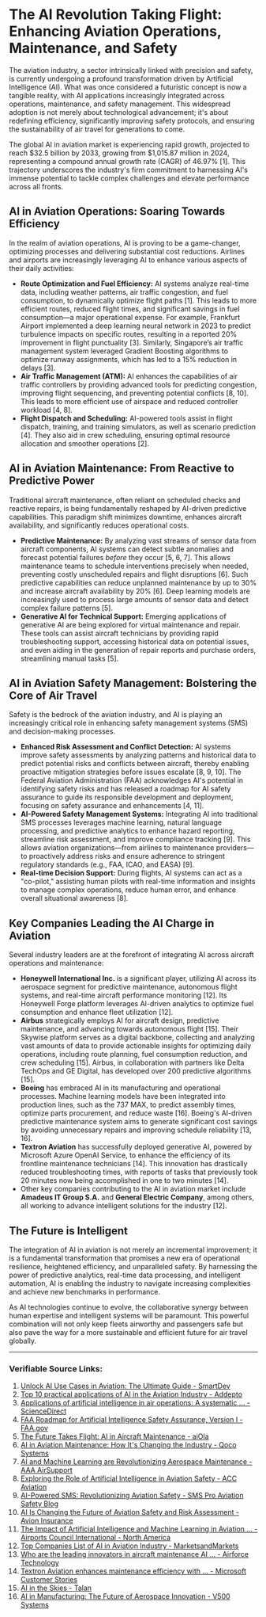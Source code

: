 # The AI Revolution Taking Flight: Enhancing Aviation Operations, Maintenance, and Safety

The aviation industry, a sector intrinsically linked with precision and safety, is currently undergoing a profound transformation driven by Artificial Intelligence (AI). What was once considered a futuristic concept is now a tangible reality, with AI applications increasingly integrated across operations, maintenance, and safety management. This widespread adoption is not merely about technological advancement; it's about redefining efficiency, significantly improving safety protocols, and ensuring the sustainability of air travel for generations to come.

The global AI in aviation market is experiencing rapid growth, projected to reach $32.5 billion by 2033, growing from $1,015.87 million in 2024, representing a compound annual growth rate (CAGR) of 46.97% [1]. This trajectory underscores the industry's firm commitment to harnessing AI's immense potential to tackle complex challenges and elevate performance across all fronts.

## AI in Aviation Operations: Soaring Towards Efficiency

In the realm of aviation operations, AI is proving to be a game-changer, optimizing processes and delivering substantial cost reductions. Airlines and airports are increasingly leveraging AI to enhance various aspects of their daily activities:

*   **Route Optimization and Fuel Efficiency:** AI systems analyze real-time data, including weather patterns, air traffic congestion, and fuel consumption, to dynamically optimize flight paths [1]. This leads to more efficient routes, reduced flight times, and significant savings in fuel consumption—a major operational expense. For example, Frankfurt Airport implemented a deep learning neural network in 2023 to predict turbulence impacts on specific routes, resulting in a reported 20% improvement in flight punctuality [3]. Similarly, Singapore’s air traffic management system leveraged Gradient Boosting algorithms to optimize runway assignments, which has led to a 15% reduction in delays [3].
*   **Air Traffic Management (ATM):** AI enhances the capabilities of air traffic controllers by providing advanced tools for predicting congestion, improving flight sequencing, and preventing potential conflicts [8, 10]. This leads to more efficient use of airspace and reduced controller workload [4, 8].
*   **Flight Dispatch and Scheduling:** AI-powered tools assist in flight dispatch, training, and training simulators, as well as scenario prediction [4]. They also aid in crew scheduling, ensuring optimal resource allocation and smoother operations [2].

## AI in Aviation Maintenance: From Reactive to Predictive Power

Traditional aircraft maintenance, often reliant on scheduled checks and reactive repairs, is being fundamentally reshaped by AI-driven predictive capabilities. This paradigm shift minimizes downtime, enhances aircraft availability, and significantly reduces operational costs.

*   **Predictive Maintenance:** By analyzing vast streams of sensor data from aircraft components, AI systems can detect subtle anomalies and forecast potential failures *before* they occur [5, 6, 7]. This allows maintenance teams to schedule interventions precisely when needed, preventing costly unscheduled repairs and flight disruptions [6]. Such predictive capabilities can reduce unplanned maintenance by up to 30% and increase aircraft availability by 20% [6]. Deep learning models are increasingly used to process large amounts of sensor data and detect complex failure patterns [5].
*   **Generative AI for Technical Support:** Emerging applications of generative AI are being explored for virtual maintenance and repair. These tools can assist aircraft technicians by providing rapid troubleshooting support, accessing historical data on potential issues, and even aiding in the generation of repair reports and purchase orders, streamlining manual tasks [5].

## AI in Aviation Safety Management: Bolstering the Core of Air Travel

Safety is the bedrock of the aviation industry, and AI is playing an increasingly critical role in enhancing safety management systems (SMS) and decision-making processes.

*   **Enhanced Risk Assessment and Conflict Detection:** AI systems improve safety assessments by analyzing patterns and historical data to predict potential risks and conflicts between aircraft, thereby enabling proactive mitigation strategies before issues escalate [8, 9, 10]. The Federal Aviation Administration (FAA) acknowledges AI's potential in identifying safety risks and has released a roadmap for AI safety assurance to guide its responsible development and deployment, focusing on safety assurance and enhancements [4, 11].
*   **AI-Powered Safety Management Systems:** Integrating AI into traditional SMS processes leverages machine learning, natural language processing, and predictive analytics to enhance hazard reporting, streamline risk assessment, and improve compliance tracking [9]. This allows aviation organizations—from airlines to maintenance providers—to proactively address risks and ensure adherence to stringent regulatory standards (e.g., FAA, ICAO, and EASA) [9].
*   **Real-time Decision Support:** During flights, AI systems can act as a "co-pilot," assisting human pilots with real-time information and insights to manage complex operations, reduce human error, and enhance overall situational awareness [8].

## Key Companies Leading the AI Charge in Aviation

Several industry leaders are at the forefront of integrating AI across aircraft operations and maintenance:

*   **Honeywell International Inc.** is a significant player, utilizing AI across its aerospace segment for predictive maintenance, autonomous flight systems, and real-time aircraft performance monitoring [12]. Its Honeywell Forge platform leverages AI-driven analytics to optimize fuel consumption and enhance fleet utilization [12].
*   **Airbus** strategically employs AI for aircraft design, predictive maintenance, and advancing towards autonomous flight [15]. Their Skywise platform serves as a digital backbone, collecting and analyzing vast amounts of data to provide actionable insights for optimizing daily operations, including route planning, fuel consumption reduction, and crew scheduling [15]. Airbus, in collaboration with partners like Delta TechOps and GE Digital, has developed over 200 predictive algorithms [15].
*   **Boeing** has embraced AI in its manufacturing and operational processes. Machine learning models have been integrated into production lines, such as the 737 MAX, to predict assembly times, optimize parts procurement, and reduce waste [16]. Boeing's AI-driven predictive maintenance system aims to generate significant cost savings by avoiding unnecessary repairs and improving schedule reliability [13, 16].
*   **Textron Aviation** has successfully deployed generative AI, powered by Microsoft Azure OpenAI Service, to enhance the efficiency of its frontline maintenance technicians [14]. This innovation has drastically reduced troubleshooting times, with reports of tasks that previously took 20 minutes now being accomplished in one to two minutes [14].
*   Other key companies contributing to the AI in aviation market include **Amadeus IT Group S.A.** and **General Electric Company**, among others, all working to advance intelligent solutions for the industry [12].

## The Future is Intelligent

The integration of AI in aviation is not merely an incremental improvement; it is a fundamental transformation that promises a new era of operational resilience, heightened efficiency, and unparalleled safety. By harnessing the power of predictive analytics, real-time data processing, and intelligent automation, AI is enabling the industry to navigate increasing complexities and achieve new benchmarks in performance.

As AI technologies continue to evolve, the collaborative synergy between human expertise and intelligent systems will be paramount. This powerful combination will not only keep fleets airworthy and passengers safe but also pave the way for a more sustainable and efficient future for air travel globally.

---
### Verifiable Source Links:

1.  [Unlock AI Use Cases in Aviation: The Ultimate Guide - SmartDev](https://smartdev.com/ai-use-cases-in-aviation/)
2.  [Top 10 practical applications of AI in the Aviation Industry - Addepto](https://addepto.com/blog/top-10-practical-applications-and-use-cases-of-ai-in-the-aviation-industry/)
3.  [Applications of artificial intelligence in air operations: A systematic ... - ScienceDirect](https://www.sciencedirect.com/science/article/pii/S2590123024019856)
4.  [FAA Roadmap for Artificial Intelligence Safety Assurance, Version I - FAA.gov](https://www.faa.gov/aircraft/air_cert/step/roadmap_for_AI_safety_assurance)
5.  [The Future Takes Flight: AI in Aircraft Maintenance - aiOla](https://aiola.ai/blog/ai-in-aircraft-maintenance/)
6.  [AI in Aviation Maintenance: How It's Changing the Industry - Qoco Systems](https://www.qoco.aero/blog/ai-in-aviation-maintenance-how-its-changing-the-industry)
7.  [AI and Machine Learning are Revolutionizing Aerospace Maintenance - AAA AirSupport](https://www.aaaairsupport.com/ai-and-machine-learning-are-revolutionizing-aerospace-maintenance/)
8.  [Exploring the Role of Artificial Intelligence in Aviation Safety - ACC Aviation](https://accaircharter.co.uk/exploring-the-role-of-artificial-intelligence-in-aviation-safety/)
9.  [AI-Powered SMS: Revolutionizing Aviation Safety - SMS Pro Aviation Safety Blog](https://aviationsafetyblog.asms-pro.com/blog/ai-powered-sms-revolutionizing-aviation-safety)
10. [AI Is Changing the Future of Aviation Safety and Risk Assessment - Avion Insurance](https://avioninsurance.com/how-ai-is-changing-the-future-of-aviation-safety-and-risk-assessment/)
11. [The Impact of Artificial Intelligence and Machine Learning in Aviation ... - Airports Council International - North America](https://airportscouncil.org/2024/09/03/revolutionizing-airport-operations-the-impact-of-artificial-intelligence-and-machine-learning-in-aviation/)
12. [Top Companies List of AI in Aviation Industry - MarketsandMarkets](https://www.marketsandmarkets.com/ResearchInsight/artificial-intelligence-in-aviation-market.asp)
13. [Who are the leading innovators in aircraft maintenance AI ... - Airforce Technology](https://www.airforce-technology.com/data-insights/innovators-ai-aircraft-maintenance-ai-aerospace-and-defense/)
14. [Textron Aviation enhances maintenance efficiency with ... - Microsoft Customer Stories](https://www.microsoft.com/en/customers/story/23024-textron-aviation-azure-open-ai-service)
15. [AI in the Skies - Talan](https://www.talan.com/global/en/ai-skies)
16. [AI in Manufacturing: The Future of Aerospace Innovation - V500 Systems](https://www.v500.com/manufacturing-ai/)